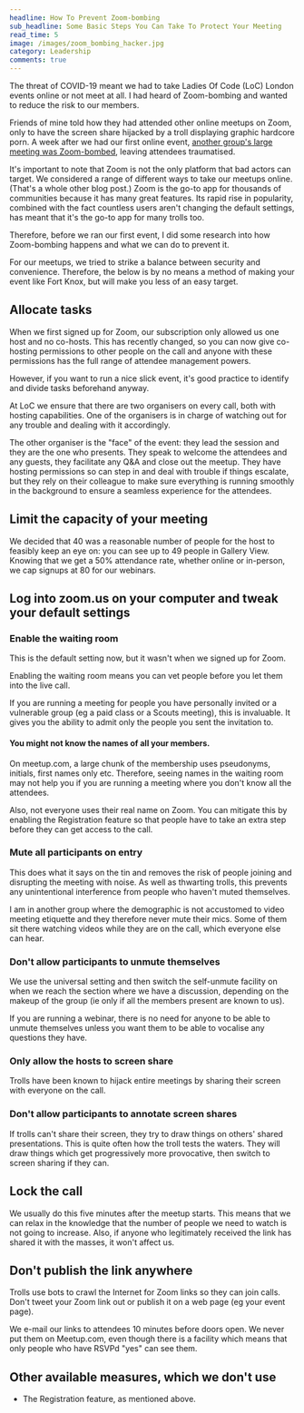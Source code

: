 ```yaml
---
headline: How To Prevent Zoom-bombing
sub_headline: Some Basic Steps You Can Take To Protect Your Meeting 
read_time: 5
image: /images/zoom_bombing_hacker.jpg
category: Leadership
comments: true
---
```


The threat of COVID-19 meant we had to take Ladies Of Code (LoC) London events online or not meet at all.  I had heard of Zoom-bombing and wanted to reduce the risk to our members.

Friends of mine told how they had attended other online meetups on Zoom, only to have the screen share hijacked by a troll displaying graphic hardcore porn.  A week after we had our first online event, [another group's large meeting was Zoom-bombed](https://cubicgarden.com/2020/04/17/illegal-zoom-bombing-is-out-of-control/), leaving attendees traumatised.

It's important to note that Zoom is not the only platform that bad actors can target.  We considered a range of different ways to take our meetups online.  (That's a whole other blog post.)  Zoom is the go-to app for thousands of communities because it has many great features.  Its rapid rise in popularity, combined with the fact countless users aren't changing the default settings, has meant that it's the go-to app for many trolls too.

Therefore, before we ran our first event, I did some research into how Zoom-bombing happens and what we can do to prevent it.

For our meetups, we tried to strike a balance between security and convenience.  Therefore, the below is by no means a method of making your event like Fort Knox, but will make you less of an easy target.

## Allocate tasks

When we first signed up for Zoom, our subscription only allowed us one host and no co-hosts.  This has recently changed, so you can now give co-hosting permissions to other people on the call and anyone with these permissions has the full range of attendee management powers.

However, if you want to run a nice slick event, it's good practice to identify and divide tasks beforehand anyway.

At LoC we ensure that there are two organisers on every call, both with hosting capabilities.  One of the organisers is in charge of watching out for any trouble and dealing with it accordingly.

The other organiser is the "face" of the event: they lead the session and they are the one who presents.  They speak to welcome the attendees and any guests, they facilitate any Q&A and close out the meetup.  They have hosting permissions so can step in and deal with trouble if things escalate, but they rely on their colleague to make sure everything is running smoothly in the background to ensure a seamless experience for the attendees.

## Limit the capacity of your meeting

We decided that 40 was a reasonable number of people for the host to feasibly keep an eye on: you can see up to 49 people in Gallery View.  Knowing that we get a 50% attendance rate, whether online or in-person, we cap signups at 80 for our webinars.

## Log into zoom.us on your computer and tweak your default settings

###  Enable the waiting room

This is the default setting now, but it wasn't when we signed up for Zoom.

Enabling the waiting room means you can vet people before you let them into the live call.

If you are running a meeting for people you have personally invited or a vulnerable group (eg a paid class or a Scouts meeting), this is invaluable.  It gives you the ability to admit only the people you sent the invitation to.

#### You might not know the names of all your members.

On meetup.com, a large chunk of the membership uses pseudonyms, initials, first names only etc.  Therefore, seeing names in the waiting room may not help you if you are running a meeting where you don't know all the attendees.

Also, not everyone uses their real name on Zoom.  You can mitigate this by enabling the Registration feature so that people have to take an extra step before they can get access to the call.

### Mute all participants on entry

This does what it says on the tin and removes the risk of people joining and disrupting the meeting with noise.  As well as thwarting trolls, this prevents any unintentional interference from people who haven't muted themselves.

I am in another group where the demographic is not accustomed to video meeting etiquette and they therefore never mute their mics.  Some of them sit there watching videos while they are on the call, which everyone else can hear.

### Don't allow participants to unmute themselves

We use the universal setting and then switch the self-unmute facility on when we reach the section where we have a discussion, depending on the makeup of the group (ie only if all the members present are known to us).

If you are running a webinar, there is no need for anyone to be able to unmute themselves unless you want them to be able to vocalise any questions they have.

### Only allow the hosts to screen share

Trolls have been known to hijack entire meetings by sharing their screen with everyone on the call.

### Don't allow participants to annotate screen shares

If trolls can't share their screen, they try to draw things on others' shared presentations.  This is quite often how the troll tests the waters.  They will draw things which get progressively more provocative, then switch to screen sharing if they can.

## Lock the call

We usually do this five minutes after the meetup starts.  This means that we can relax in the knowledge that the number of people we need to watch is not going to increase.  Also, if anyone who legitimately received the link has shared it with the masses, it won't affect us.

## Don't publish the link anywhere

Trolls use bots to crawl the Internet for Zoom links so they can join calls.  Don't tweet your Zoom link out or publish it on a web page (eg your event page).

We e-mail our links to attendees 10 minutes before doors open.  We never put them on Meetup.com, even though there is a facility which means that only people who have RSVPd "yes" can see them.

## Other available measures, which we don't use

* The Registration feature, as mentioned above.
